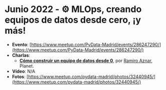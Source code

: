# Junio 2022 - ⚙️ MLOps, creando equipos de datos desde cero, ¡y más!

- **Evento**: [https://www.meetup.com/PyData-Madrid/events/286247290/](https://www.meetup.com/PyData-Madrid/events/286247290/)
- **Charlas**:
  - **[Cómo construir un equipo de datos desde 0](https://bit.ly/equipo-datos-desde-0)**, por [Ramiro Aznar](https://www.linkedin.com/in/ramiroaznar/), Planet.
- **Vídeo**: N/A
- **Fotos**: [https://www.meetup.com/pydata-madrid/photos/32440945/](https://www.meetup.com/pydata-madrid/photos/32440945/)
